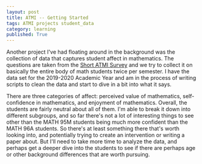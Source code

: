 ```yaml
---
layout: post
title: ATMI -- Getting Started
tags: ATMI projects student_data
category: learning
published: True
---
```


Another project I've had floating around in the background was the collection of data that captures student affect in mathematics. The questions are taken from the [Short ATMI Survey](https://www.jstor.org/stable/23434843?seq=1#metadata_info_tab_contents) and we try to collect it on basically the entire body of math students twice per semester. I have the data set for the 2019-2020 Academic Year and am in the process of writing scripts to clean the data and start to dive in a bit into what it says.

There are three categories of affect: perceived value of mathematics, self-confidence in mathematics, and enjoyment of mathematics. Overall, the students are fairly neutral about all of them. I'm able to break it down into different subgroups, and so far there's not a lot of interesting things to see other than the MATH 95M students being much more confident than the MATH 96A students. So there's at least something there that's worth looking into, and potentially trying to create an intervention or writing a paper about. But I'll need to take more time to analyze the data, and perhaps get a deeper dive into the students to see if there are perhaps age or other background differences that are worth pursuing.
